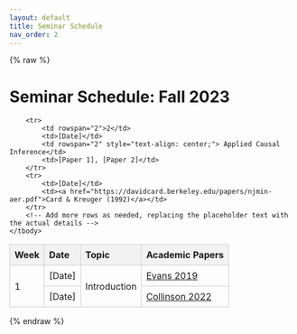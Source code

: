 ```yaml
---
layout: default
title: Seminar Schedule
nav_order: 2
---
```


{% raw %}
<h1>Seminar Schedule: Fall 2023</h1>
<style>
    table {
        width: 100%;
        border-collapse: collapse;
    }
    th, td {
        padding: 8px;
        text-align: left;
        border: 1px solid #ccc;
    }
    th {
        background-color: #f2f2f2;
        font-weight: bold;
    }
</style>
<table>
    <thead>
        <tr>
            <th>Week</th>
            <th>Date</th>
            <th>Topic</th>
            <th>Academic Papers</th>
        </tr>
    </thead>
    <tbody>
        <tr>
            <td rowspan="2">1</td>
            <td>[Date]</td>
            <td rowspan="2" style="text-align: center;">Introduction</td>
            <td><a href="https://www.nber.org/papers/w26232">Evans 2019</a></td>
        </tr>
        <tr>
            <td>[Date]</td>
            <td> <a href="https://robcollinson.github.io/RobWebsite/Evictions_CHI_NYC.pdf">Collinson 2022</a></td>
        </tr>

        <tr>
            <td rowspan="2">2</td>
            <td>[Date]</td>
            <td rowspan="2" style="text-align: center;"> Applied Causal Inference</td>
            <td>[Paper 1], [Paper 2]</td>
        </tr>
        <tr>
            <td>[Date]</td>
            <td><a href="https://davidcard.berkeley.edu/papers/njmin-aer.pdf">Card & Kreuger (1992)</a></td>
        </tr>
        <!-- Add more rows as needed, replacing the placeholder text with the actual details -->
    </tbody>
</table>
{% endraw %}



